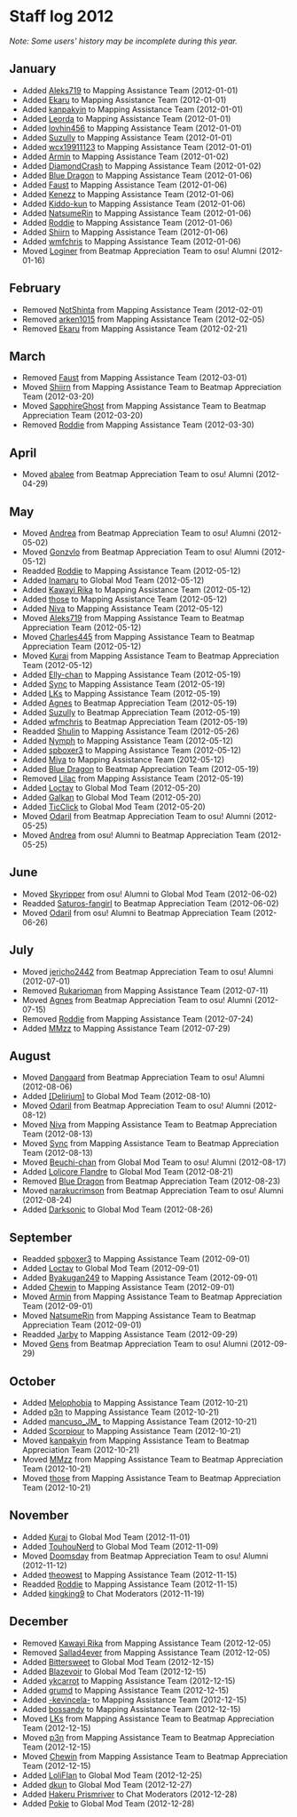 # Staff log 2012

*Note: Some users' history may be incomplete during this year.*

## January

- Added [Aleks719](https://osu.ppy.sh/users/360176) to Mapping Assistance Team (2012-01-01) <!-- https://osu.ppy.sh/community/forums/topics/70887 -->
- Added [Ekaru](https://osu.ppy.sh/users/17938) to Mapping Assistance Team (2012-01-01)
- Added [kanpakyin](https://osu.ppy.sh/users/394326) to Mapping Assistance Team (2012-01-01)
- Added [Leorda](https://osu.ppy.sh/users/119134) to Mapping Assistance Team (2012-01-01)
- Added [lovhin456](https://osu.ppy.sh/users/55096) to Mapping Assistance Team (2012-01-01)
- Added [Suzully](https://osu.ppy.sh/users/431791) to Mapping Assistance Team (2012-01-01)
- Added [wcx19911123](https://osu.ppy.sh/users/376831) to Mapping Assistance Team (2012-01-01)
- Added [Armin](https://osu.ppy.sh/users/105902) to Mapping Assistance Team (2012-01-02) <!-- https://osu.ppy.sh/community/forums/posts/1231354 -->
- Added [DiamondCrash](https://osu.ppy.sh/users/123790) to Mapping Assistance Team (2012-01-02)
- Added [Blue Dragon](https://osu.ppy.sh/users/19048) to Mapping Assistance Team (2012-01-06) <!-- https://osu.ppy.sh/community/forums/posts/1240892 -->
- Added [Faust](https://osu.ppy.sh/users/65152) to Mapping Assistance Team (2012-01-06)
- Added [Kenezz](https://osu.ppy.sh/users/167050) to Mapping Assistance Team (2012-01-06)
- Added [Kiddo-kun](https://osu.ppy.sh/users/104751) to Mapping Assistance Team (2012-01-06)
- Added [NatsumeRin](https://osu.ppy.sh/users/151679) to Mapping Assistance Team (2012-01-06)
- Added [Roddie](https://osu.ppy.sh/users/121337) to Mapping Assistance Team (2012-01-06)
- Added [Shiirn](https://osu.ppy.sh/users/465126) to Mapping Assistance Team (2012-01-06)
- Added [wmfchris](https://osu.ppy.sh/users/7401) to Mapping Assistance Team (2012-01-06)
- Moved [Loginer](https://osu.ppy.sh/users/819) from Beatmap Appreciation Team to osu! Alumni (2012-01-16) <!-- https://osu.ppy.sh/community/forums/posts/1264599 -->

## February

- Removed [NotShinta](https://osu.ppy.sh/users/162159) from Mapping Assistance Team (2012-02-01) <!-- https://osu.ppy.sh/community/forums/posts/1296876 -->
- Removed [arken1015](https://osu.ppy.sh/users/113646) from Mapping Assistance Team (2012-02-05) <!-- https://osu.ppy.sh/community/forums/posts/1306151 -->
- Removed [Ekaru](https://osu.ppy.sh/users/17938) from Mapping Assistance Team (2012-02-21) <!-- https://osu.ppy.sh/community/forums/posts/1344539 -->

## March

- Removed [Faust](https://osu.ppy.sh/users/65152) from Mapping Assistance Team (2012-03-01) <!-- https://osu.ppy.sh/community/forums/posts/1366047 -->
- Moved [Shiirn](https://osu.ppy.sh/users/465126) from Mapping Assistance Team to Beatmap Appreciation Team (2012-03-20) <!-- https://osu.ppy.sh/community/forums/topics/78024 -->
- Moved [SapphireGhost](https://osu.ppy.sh/users/388602) from Mapping Assistance Team to Beatmap Appreciation Team (2012-03-20)
- Removed [Roddie](https://osu.ppy.sh/users/121337) from Mapping Assistance Team (2012-03-30) <!-- https://osu.ppy.sh/community/forums/posts/1427824 -->

## April

- Moved [abalee](https://osu.ppy.sh/users/13103) from Beatmap Appreciation Team to osu! Alumni (2012-04-29) <!-- https://osu.ppy.sh/community/forums/posts/1495176 -->

## May

- Moved [Andrea](https://osu.ppy.sh/users/33599) from Beatmap Appreciation Team to osu! Alumni (2012-05-02) <!-- https://osu.ppy.sh/community/forums/posts/1501038 -->
- Moved [Gonzvlo](https://osu.ppy.sh/users/237733) from Beatmap Appreciation Team to osu! Alumni (2012-05-12) <!-- https://osu.ppy.sh/community/forums/posts/1531323 -->
- Readded [Roddie](https://osu.ppy.sh/users/121337) to Mapping Assistance Team (2012-05-12) <!-- https://osu.ppy.sh/community/forums/topics/83704 -->
- Added [Inamaru](https://osu.ppy.sh/users/76382) to Global Mod Team (2012-05-12)
- Added [Kawayi Rika](https://osu.ppy.sh/users/596298) to Mapping Assistance Team (2012-05-12)
- Added [those](https://osu.ppy.sh/users/557166) to Mapping Assistance Team (2012-05-12)
- Added [Niva](https://osu.ppy.sh/users/197805) to Mapping Assistance Team (2012-05-12)
- Moved [Aleks719](https://osu.ppy.sh/users/360176) from Mapping Assistance Team to Beatmap Appreciation Team (2012-05-12)
- Moved [Charles445](https://osu.ppy.sh/users/85000) from Mapping Assistance Team to Beatmap Appreciation Team (2012-05-12)
- Moved [Kurai](https://osu.ppy.sh/users/77089) from Mapping Assistance Team to Beatmap Appreciation Team (2012-05-12)
- Added [Elly-chan](https://osu.ppy.sh/users/660622) to Mapping Assistance Team (2012-05-19)
- Added [Sync](https://osu.ppy.sh/users/806921) to Mapping Assistance Team (2012-05-19)
- Added [LKs](https://osu.ppy.sh/users/150768) to Mapping Assistance Team (2012-05-19)
- Added [Agnes](https://osu.ppy.sh/users/136982) to Beatmap Appreciation Team (2012-05-19)
- Added [Suzully](https://osu.ppy.sh/users/431791) to Beatmap Appreciation Team (2012-05-19)
- Added [wfmchris](https://osu.ppy.sh/users/7401) to Beatmap Appreciation Team (2012-05-19)
- Readded [Shulin](https://osu.ppy.sh/users/150488) to Mapping Assistance Team (2012-05-26)
- Added [Nymph](https://osu.ppy.sh/users/601990) to Mapping Assistance Team (2012-05-12)
- Added [spboxer3](https://osu.ppy.sh/users/197974) to Mapping Assistance Team (2012-05-12)
- Added [Miya](https://osu.ppy.sh/users/909167) to Mapping Assistance Team (2012-05-12)
- Added [Blue Dragon](https://osu.ppy.sh/users/19048) to Beatmap Appreciation Team (2012-05-19)
- Removed [Lilac](https://osu.ppy.sh/users/58197) from Mapping Assistance Team (2012-05-19) <!-- https://osu.ppy.sh/community/forums/posts/1541610 -->
- Added [Loctav](https://osu.ppy.sh/users/71366) to Global Mod Team (2012-05-20) <!-- https://osu.ppy.sh/community/forums/posts/1545162 loctav's date is "late" too -->
- Added [Galkan](https://osu.ppy.sh/users/169570) to Global Mod Team (2012-05-20)
- Added [TicClick](https://osu.ppy.sh/users/672931) to Global Mod Team (2012-05-20)
- Moved [Odaril](https://osu.ppy.sh/users/113005) from Beatmap Appreciation Team to osu! Alumni (2012-05-25) <!-- https://osu.ppy.sh/community/forums/posts/1558121 -->
- Moved [Andrea](https://osu.ppy.sh/users/33599) from osu! Alumni to Beatmap Appreciation Team (2012-05-25) <!-- closest source is an ancient screenshot:  -->

## June

- Moved [Skyripper](https://osu.ppy.sh/users/31803) from osu! Alumni to Global Mod Team (2012-06-02)<!-- https://osu.ppy.sh/community/forums/topics/83704 -->
- Readded [Saturos-fangirl](https://osu.ppy.sh/users/11874) to Beatmap Appreciation Team (2012-06-02)
- Moved [Odaril](https://osu.ppy.sh/users/113005) from osu! Alumni to Beatmap Appreciation Team (2012-06-26) <!-- https://osu.ppy.sh/community/forums/posts/1631704 -->

## July

- Moved [jericho2442](https://osu.ppy.sh/users/88904) from Beatmap Appreciation Team to osu! Alumni (2012-07-01) <!-- https://osu.ppy.sh/community/forums/posts/1642906 -->
- Removed [Rukarioman](https://osu.ppy.sh/users/110372) from Mapping Assistance Team (2012-07-11) <!-- https://osu.ppy.sh/community/forums/posts/1663758 -->
- Moved [Agnes](https://osu.ppy.sh/users/136982) from Beatmap Appreciation Team to osu! Alumni (2012-07-15) <!-- https://osu.ppy.sh/community/forums/posts/1672212 -->
- Removed [Roddie](https://osu.ppy.sh/users/121337) from Mapping Assistance Team (2012-07-24) <!-- https://osu.ppy.sh/community/forums/posts/1688555 -->
- Added [MMzz](https://osu.ppy.sh/users/128993) to Mapping Assistance Team (2012-07-29)<!-- https://osu.ppy.sh/community/forums/topics/83704 -->

## August

- Moved [Dangaard](https://osu.ppy.sh/users/19488) from Beatmap Appreciation Team to osu! Alumni (2012-08-06) <!-- https://osu.ppy.sh/community/forums/posts/1715294 -->
- Added [\[Delirium\]](https://osu.ppy.sh/users/519032) to Global Mod Team (2012-08-10) <!-- https://osu.ppy.sh/community/forums/posts/1722587 -->
- Moved [Odaril](https://osu.ppy.sh/users/113005) from Beatmap Appreciation Team to osu! Alumni (2012-08-12) <!-- https://osu.ppy.sh/community/forums/posts/1725747 -->
- Moved [Niva](https://osu.ppy.sh/users/197805) from Mapping Assistance Team to Beatmap Appreciation Team (2012-08-13)<!-- https://osu.ppy.sh/community/forums/topics/83704 -->
- Moved [Sync](https://osu.ppy.sh/users/806921) from Mapping Assistance Team to Beatmap Appreciation Team (2012-08-13)
- Moved [Beuchi-chan](https://osu.ppy.sh/users/67192) from Global Mod Team to osu! Alumni (2012-08-17) <!-- https://osu.ppy.sh/community/forums/posts/1736464 -->
- Added [Lolicore Flandre](https://osu.ppy.sh/users/447818) to Global Mod Team (2012-08-21) <!-- https://osu.ppy.sh/community/forums/posts/1743845 -->
- Removed [Blue Dragon](https://osu.ppy.sh/users/19048) from Beatmap Appreciation Team (2012-08-23) <!-- https://osu.ppy.sh/community/forums/posts/1747867 -->
- Moved [narakucrimson](https://osu.ppy.sh/users/287468) from Beatmap Appreciation Team to osu! Alumni (2012-08-24) <!-- https://osu.ppy.sh/community/forums/posts/1749437 -->
- Added [Darksonic](https://osu.ppy.sh/users/570042) to Global Mod Team (2012-08-26) <!-- https://osu.ppy.sh/community/forums/posts/1753498 -->

## September

- Readded [spboxer3](https://osu.ppy.sh/users/197974) to Mapping Assistance Team (2012-09-01)<!-- https://osu.ppy.sh/community/forums/topics/83704 -->
- Added [Loctav](https://osu.ppy.sh/users/71366) to Global Mod Team (2012-09-01)
- Added [Byakugan249](https://osu.ppy.sh/users/660484) to Mapping Assistance Team (2012-09-01)
- Added [Chewin](https://osu.ppy.sh/users/617323) to Mapping Assistance Team (2012-09-01)
- Moved [Armin](https://osu.ppy.sh/users/105902) from Mapping Assistance Team to Beatmap Appreciation Team (2012-09-01)
- Moved [NatsumeRin](https://osu.ppy.sh/users/151679) from Mapping Assistance Team to Beatmap Appreciation Team (2012-09-01)
- Readded [Jarby](https://osu.ppy.sh/users/25615) to Mapping Assistance Team (2012-09-29)
- Moved [Gens](https://osu.ppy.sh/users/23062) from Beatmap Appreciation Team to osu! Alumni (2012-09-29) <!-- https://osu.ppy.sh/community/forums/posts/1812158 -->

## October

- Added [Melophobia](https://osu.ppy.sh/users/1077845) to Mapping Assistance Team (2012-10-21)<!-- https://osu.ppy.sh/community/forums/topics/83704 -->
- Added [p3n](https://osu.ppy.sh/users/123703) to Mapping Assistance Team (2012-10-21)
- Added [mancuso\_JM\_](https://osu.ppy.sh/users/521568) to Mapping Assistance Team (2012-10-21)
- Added [Scorpiour](https://osu.ppy.sh/users/867259) to Mapping Assistance Team (2012-10-21)
- Moved [kanpakyin](https://osu.ppy.sh/users/394326) from Mapping Assistance Team to Beatmap Appreciation Team (2012-10-21)
- Moved [MMzz](https://osu.ppy.sh/users/128993) from Mapping Assistance Team to Beatmap Appreciation Team (2012-10-21)
- Moved [those](https://osu.ppy.sh/users/557166) from Mapping Assistance Team to Beatmap Appreciation Team (2012-10-21)

## November

- Added [Kurai](https://osu.ppy.sh/users/77089) to Global Mod Team (2012-11-01) <!-- https://osu.ppy.sh/community/forums/topics/83704 -->
- Added [TouhouNerd](https://osu.ppy.sh/users/396056) to Global Mod Team (2012-11-09) <!-- https://osu.ppy.sh/community/forums/posts/1897403 account deleted -->
- Moved [Doomsday](https://osu.ppy.sh/users/18983) from Beatmap Appreciation Team to osu! Alumni (2012-11-12) <!-- https://osu.ppy.sh/community/forums/posts/1905282 -->
- Added [theowest](https://osu.ppy.sh/users/60604) to Mapping Assistance Team (2012-11-15) <!-- https://osu.ppy.sh/community/forums/posts/1912151 assuming these are MAT because Roddie has only been in MAT. theowest posts about GMT things but was added to the GMT in 2013 so not 100% sure -->
- Readded [Roddie](https://osu.ppy.sh/users/121337) to Mapping Assistance Team (2012-11-15)
- Added [kingking9](https://osu.ppy.sh/users/1277097) to Chat Moderators (2012-11-19) <!-- https://osu.ppy.sh/community/forums/posts/1920290 probably chat mod? -->

## December

- Removed [Kawayi Rika](https://osu.ppy.sh/users/596298) from Mapping Assistance Team (2012-12-05) <!-- https://osu.ppy.sh/community/forums/posts/1959752 -->
- Removed [Sallad4ever](https://osu.ppy.sh/users/185422) from Mapping Assistance Team (2012-12-05) <!-- https://osu.ppy.sh/community/forums/posts/1960840 -->
- Added [Bittersweet](https://osu.ppy.sh/users/259254) to Global Mod Team (2012-12-15) <!-- https://osu.ppy.sh/community/forums/posts/1982000 -->
- Added [Blazevoir](https://osu.ppy.sh/users/120265) to Global Mod Team (2012-12-15) <!-- https://osu.ppy.sh/community/forums/posts/1982592 -->
- Added [ykcarrot](https://osu.ppy.sh/users/70730) to Mapping Assistance Team (2012-12-15)<!-- https://osu.ppy.sh/community/forums/topics/83704 -->
- Added [grumd](https://osu.ppy.sh/users/530913) to Mapping Assistance Team (2012-12-15)
- Added [-kevincela-](https://osu.ppy.sh/users/266596) to Mapping Assistance Team (2012-12-15)
- Added [bossandy](https://osu.ppy.sh/users/360437) to Mapping Assistance Team (2012-12-15)
- Moved [LKs](https://osu.ppy.sh/users/150768) from Mapping Assistance Team to Beatmap Appreciation Team (2012-12-15)
- Moved [p3n](https://osu.ppy.sh/users/123703) from Mapping Assistance Team to Beatmap Appreciation Team (2012-12-15)
- Moved [Chewin](https://osu.ppy.sh/users/617323) from Mapping Assistance Team to Beatmap Appreciation Team (2012-12-15)
- Added [LoliFlan](https://osu.ppy.sh/users/447818) to Global Mod Team (2012-12-25)
- Added [dkun](https://osu.ppy.sh/users/154400) to Global Mod Team (2012-12-27) <!-- https://osu.ppy.sh/community/forums/posts/2012270 not BAT source: https://osu.ppy.sh/community/forums/posts/2397130-->
- Added [Hakeru Prismriver](https://osu.ppy.sh/users/345422) to Chat Moderators (2012-12-28) <!-- https://osu.ppy.sh/community/forums/posts/2012921 probably chat mod -->
- Added [Pokie](https://osu.ppy.sh/users/207340) to Global Mod Team (2012-12-28) <!-- https://osu.ppy.sh/community/forums/posts/2014269 assuming gmt because he was already mat/bat and someone would've said "welcome back" -->
